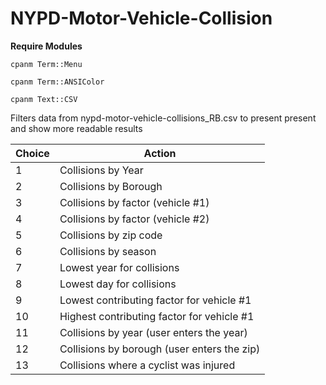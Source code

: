 # NYPD-Motor-Vehicle-Collision

**Require Modules**

```
cpanm Term::Menu

cpanm Term::ANSIColor

cpanm Text::CSV
```

Filters data from nypd-motor-vehicle-collisions_RB.csv to present present and show more readable results

| Choice | Action                                      |
| ------ | ------------------------------------------- |
| 1      | Collisions by Year                          |
| 2      | Collisions by Borough                       |
| 3      | Collisions by factor (vehicle #1)           |
| 4      | Collisions by factor (vehicle #2)           |
| 5      | Collisions by zip code                      |
| 6      | Collisions by season                        |
| 7      | Lowest year for collisions                  |
| 8      | Lowest day for collisions                   |
| 9      | Lowest contributing factor for vehicle #1   |
| 10     | Highest contributing factor for vehicle #1  |
| 11     | Collisions by year (user enters the year)   |
| 12     | Collisions by borough (user enters the zip) |
| 13     | Collisions where a cyclist was injured      |
